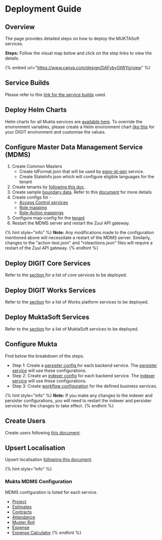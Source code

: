 # Deployment Guide

## Overview

The page provides detailed steps on how to deploy the MUKTASoft services.

**Steps:** Follow the visual map below and click on the step links to view the details.

{% embed url="https://www.canva.com/design/DAFvbyGtWYg/view" %}

## Service Builds

Please refer to this [link for the service builds](../release-notes/service-build-updates.md) used.

## Deploy Helm Charts

Helm charts for all Mukta services are [available here](https://github.com/egovernments/DIGIT-DevOps/tree/digit-works/deploy-as-code/helm/charts/digit-works). To override the environment variables, please create a Helm environment chart [like this](https://github.com/egovernments/DIGIT-DevOps/blob/digit-works/deploy-as-code/helm/environments/mukta-uat.yaml) for your DIGIT environment and customise the values.&#x20;

## Configure Master Data Management Service (MDMS)&#x20;

1. Create Common Masters
   * Create IdFormat.json that will be used by [egov-id-gen](https://core.digit.org/platform/core-services/id-generation-service) service.
   * Create StateInfo.json which will configure eligible languages for the tenant
2. Create tenants by [following this doc](https://urban.digit.org/platform/configure-digit/setting-up-master-data/configuring-tenants).
3. Create sample [boundary data](https://github.com/egovernments/works-mdms-data/tree/UAT/data/statea/cityone/egov-location). Refer to this [document](https://core.digit.org/guides/data-setup-guide/location-module) for more details&#x20;
4. Create configs for -
   * [Access Control services](https://core.digit.org/platform/core-services/access-control-services)
   * [Role mapping](https://github.com/egovernments/works-mdms-data/blob/UAT/data/statea/ACCESSCONTROL-ROLES/roles.json)
   * [Role-Action mappings](https://github.com/egovernments/works-mdms-data/blob/UAT/data/statea/ACCESSCONTROL-ROLEACTIONS/roleactions.json)
5. Configure map-config for the [tenant](https://github.com/egovernments/health-campaign-mdms/tree/v1.0.0/data/default/map-config)
6. Restart the MDMS server and restart the Zuul API gateway.&#x20;

{% hint style="info" %}
**Note:** Any modifications made to the configuration mentioned above will necessitate a restart of the MDMS server. Similarly, changes to the "action-test.json" and "roleactions.json" files will require a restart of the Zuul API gateway.
{% endhint %}

## Deploy DIGIT Core Services

Refer to the [section](../release-notes/service-build-updates.md)[ ](./#service-builds)for a list of core services to be deployed.

## Deploy DIGIT Works Services

Refer to the [section](../../../../platform/release-notes/service-build-updates.md) for a list of Works platform services to be deployed.

## Deploy MuktaSoft Services

Refer to the [section](../release-notes/service-build-updates.md) for a list of MuktaSoft services to be deployed.

## Configure Mukta

Find below the breakdown of the steps:&#x20;

* Step 1: Create a [persister config ](https://github.com/egovernments/works-configs/tree/QA/egov-persister)for each backend service. The [persister service](https://core.digit.org/platform/core-services/persister-service) will use these configurations.&#x20;
* Step 2: Create an [indexer config](https://github.com/egovernments/works-configs/tree/QA/egov-indexer) for each backend service. The [indexer service](https://core.digit.org/platform/core-services/indexer-service) will use these configurations.
* Step 3: Create [workflow configuration](https://github.com/egovernments/works-configs/tree/QA/workflow-configs) for the defined business services.&#x20;

{% hint style="info" %}
**Note:** If you make any changes to the indexer and persister configurations, you will need to restart the indexer and persister services for the changes to take effect.
{% endhint %}

## Create Users&#x20;

Create users following [this document](https://core.digit.org/guides/data-setup-guide/user-module).

## Upsert Localisation

Upsert localisation [following this document](https://core.digit.org/guides/data-setup-guide/localisation-module).



{% hint style="info" %}
### Mukta MDMS Configuration

MDMS configuration is listed for each service.

* [Project](../../../../platform/architecture/low-level-design/services/project.md)
* [Estimates](../../../../platform/platform-services/estimate.md)
* [Contracts](../../../../platform/configuration/service-configuration/contract.md#mdms-configuration)
* [Attendance](../../../../platform/configuration/service-configuration/attendance.md#configuration)
* [Muster Roll](../../../../platform/configuration/service-configuration/muster-roll.md#configuration)
* [Expense](../../../../platform/configuration/service-configuration/expense.md#configuration)
* [Expense Calculator](../muktasoft-services/expense-calculator.md)
{% endhint %}

###

